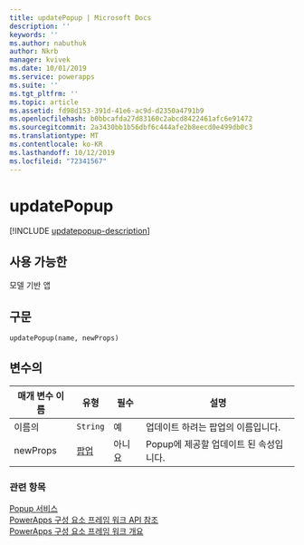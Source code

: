 ```yaml
---
title: updatePopup | Microsoft Docs
description: ''
keywords: ''
ms.author: nabuthuk
author: Nkrb
manager: kvivek
ms.date: 10/01/2019
ms.service: powerapps
ms.suite: ''
ms.tgt_pltfrm: ''
ms.topic: article
ms.assetid: fd98d153-391d-41e6-ac9d-d2350a4791b9
ms.openlocfilehash: b0bbcafda27d83160c2abcd8422461afc6e91472
ms.sourcegitcommit: 2a3430bb1b56dbf6c444afe2b8eecd0e499db0c3
ms.translationtype: MT
ms.contentlocale: ko-KR
ms.lasthandoff: 10/12/2019
ms.locfileid: "72341567"
---
```

# <a name="updatepopup"></a>updatePopup

[!INCLUDE [updatepopup-description](includes/updatepopup-description.md)]

## <a name="available-for"></a>사용 가능한 

모델 기반 앱

## <a name="syntax"></a>구문

`updatePopup(name, newProps)`

## <a name="parameters"></a>변수의

| 매개 변수 이름|유형|필수|설명|
| ------------- |----|--------|-----------|
|이름의|`String`|예|업데이트 하려는 팝업의 이름입니다.|
|newProps|[팝업](../popup.md)|아니요|Popup에 제공할 업데이트 된 속성입니다.|


### <a name="related-topics"></a>관련 항목

[Popup 서비스](../popupservice.md)<br/>
[PowerApps 구성 요소 프레임 워크 API 참조](../../reference/index.md)<br/>
[PowerApps 구성 요소 프레임 워크 개요](../../overview.md)